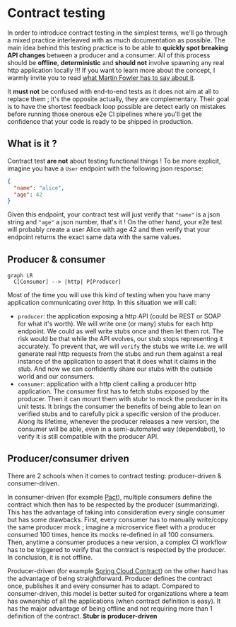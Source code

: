 # Contract testing

In order to introduce contract testing in the simplest terms, we'll go through a mixed practice interleaved with as
much documentation as possible. The main idea behind this testing practice is to be able to **quickly spot breaking API
changes** between a producer and a consumer. All of this process should be **offline**, **deterministic** and **should
not** involve spawning any real http application locally !!! If you want to learn more about the concept, I warmly
invite you to read [what Martin Fowler has to say about it](https://martinfowler.com/bliki/ContractTest.html).

It **must not** be confused with end-to-end tests as it does not aim at all to replace them ; it's the opposite
actually, they are complementary. Their goal is to have the shortest feedback loop possible are detect early on mistakes
before running those onerous e2e CI pipelines where you'll get the confidence that your code is ready to be shipped in
production.

## What is it ?

Contract test **are not** about testing functional things ! To be more explicit, imagine you have a `User`
endpoint with the following json response:

```json
{
  "name": "alice",
  "age": 42
}
```

Given this endpoint, your contract test will just verify that `"name"` is a json string and `"age"` a json number,
that's it ! On the other hand, your e2e test will probably create a user Alice with age 42 and then verify that your
endpoint returns the exact same data with the same values.

## Producer & consumer

```mermaid
graph LR
  C[Consumer] --> |http| P[Producer]
```

Most of the time you will use this kind of testing when you have many application communicating over http. In this
situation we will call:

* `producer`: the application exposing a http API (could be REST or SOAP for what it's worth). We will write one (or
  many) stubs for each http endpoint. We could as well write stubs once and then let them rot. The risk would be that
  while the API evolves, our stub stops representing it accurately. To prevent that, we will `verify` the stubs we write
  i.e. we will generate real http requests from the stubs and run them against a real instance of the application to
  assert that it does what it claims in the stub. And now we can confidently share our stubs with the outside world and
  our consumers.
* `consumer`: application with a http client calling a producer http application. The consumer first has to fetch stubs
  exposed by the producer. Then it can mount them with stubr to mock the producer in its unit tests. It brings the
  consumer the benefits of being able to lean on verified stubs and to carefully pick a specific version of the
  producer. Along its lifetime, whenever the producer releases a new version, the consumer will be able, even in a
  semi-automated way (dependabot), to verify it is still compatible with the producer API.

## Producer/consumer driven

There are 2 schools when it comes to contract testing: producer-driven & consumer-driven.

In consumer-driven (for example [Pact](https://docs.pact.io/)), multiple consumers define the contract which then has to
be respected by the producer (summarizing). This has the advantage of taking into consideration every single consumer
but has some drawbacks. First, every consumer has to manually write/copy the same producer mock ; imagine a microservice
fleet with a producer consumed 100 times, hence its mocks re-defined in all 100 consumers. Then, anytime a consumer
produces a new version, a complex CI workflow has to be triggered to verify that the contract is respected by the
producer. In conclusion, it is not offline.

Producer-driven (for example [Spring Cloud Contract](https://spring.io/projects/spring-cloud-contract)) on the other
hand has the advantage of being straightforward. Producer defines the contract once, publishes it and every consumer has
to adapt. Compared to consumer-driven, this model is better suited for organizations where a team has ownership of all
the applications (when contract definition is easy). It has the major advantage of being offline and not requiring more
than 1 definition of the contract. **Stubr is producer-driven**